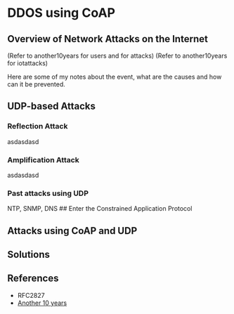 # DDOS using CoAP
## Overview of Network Attacks on the Internet

(Refer to another10years for users and for attacks)
(Refer to another10years for iotattacks)

Here are some of my notes about the event, what are the causes and how can it be prevented.

## UDP-based Attacks

### Reflection Attack

asdasdasd

### Amplification Attack

asdasdasd

### Past attacks using UDP

NTP, SNMP, DNS
## Enter the Constrained Application Protocol
## Attacks using CoAP and UDP

## Solutions
## References

- RFC2827
- [Another 10 years](./another10years.md)